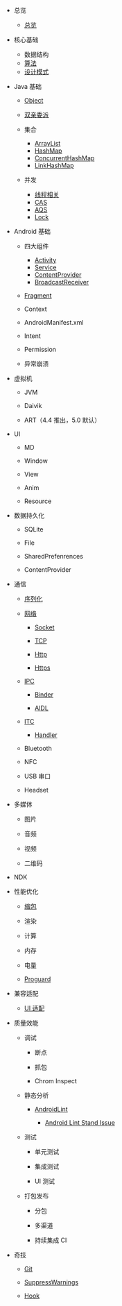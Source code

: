 - 总览

  - [总览](/overview/Overview.md)

- 核心基础

  - 数据结构
  - [算法](https://codepoem.github.io/VAlgorithm/)
  - [设计模式](https://codepoem.github.io/VDesignPatterns/)

- Java 基础

  - [Object](/javabase/Object.md)

  - [双亲委派](/javabase/Entrust.md)

  - 集合

    - [ArrayList](/javabase/collections/ArrayList.md)
    - [HashMap](/javabase/collections/HashMap.md)
    - [ConcurrentHashMap](/javabase/collections/ConcurrentHashMap.md)
    - [LinkHashMap](/javabase/collections/LinkHashMap.md)

  - 并发

    - [线程相关](/javabase/concurrent/Thread.md)
    - [CAS](/javabase/concurrent/CAS.md)
    - [AQS](/javabase/concurrent/AQS.md)
    - [Lock](/javabase/concurrent/Lock.md)

- Android 基础

  - 四大组件

    - [Activity](/androidbase/Activity.md)
    - [Service](/androidbase/Service.md)
    - [ContentProvider](/androidbase/ContentProvider.md)
    - [BroadcastReceiver](/androidbase/BroadcastReceiver.md)

  - [Fragment](/androidbase/Fragment.md)

  - Context

  - AndroidManifest.xml

  - Intent

  - Permission

  - 异常崩溃

- 虚拟机

  - JVM

  - Daivik

  - ART（4.4 推出，5.0 默认）

- UI

  - MD

  - Window

  - View

  - Anim

  - Resource

- 数据持久化

  - SQLite

  - File

  - SharedPrefenrences

  - ContentProvider

- 通信

  - [序列化](/communication/Serialization.md)

  - [网络](/communication/net/Net.md)

    - [Socket](/communication/net/Socket.md)

    - [TCP](/communication/net/TCP.md)

    - [Http](/communication/net/Http.md)

    - [Https](/communication/net/Https.md)

  - [IPC](/communication/ipc/IPC.md)

    - [Binder](/communication/ipc/Binder.md)

    - [AIDL](/communication/ipc/Binder.md)

  - [ITC](/communication/itc/ITC.md)

    - [Handler](/communication/itc/Handler.md)

  - Bluetooth

  - NFC

  - USB 串口

  - Headset

- 多媒体

  - 图片

  - 音频

  - 视频

  - 二维码

- NDK

- 性能优化

  - [缩包](/performance/slimming/Slimming.md)

  - 渲染

  - 计算

  - 内存

  - 电量

  - [Proguard](/performance/Proguard.md)

- 兼容适配

  - [UI 适配](/adaptation/UIAdaptation.md)

- 质量效能

  - 调试

    - 断点

    - 抓包

    - Chrom Inspect

  - 静态分析

    - [AndroidLint](/lint/AndroidLint.md)

      - [Android Lint Stand Issue](/lint/AndroidLintStandIssue.md)

  - 测试

    - 单元测试

    - 集成测试

    - UI 测试

  - 打包发布

    - 分包

    - 多渠道

    - 持续集成 CI

- 奇技

  - [Git](/tricks/Git.md)

  - [SuppressWarnings](/tricks/SuppressWarnings.md)

  - [Hook](/tricks/Hook.md)
